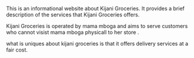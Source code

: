This is an informational website about Kijani Groceries.
It provides a brief description of the services that Kijani Groceries offers.

Kijani Groceries is operated by mama mboga and aims to serve customers who cannot visist mama mboga physicall to her store .

what is uniques about kijani groceries is that it offers delivery services at a fair cost.
